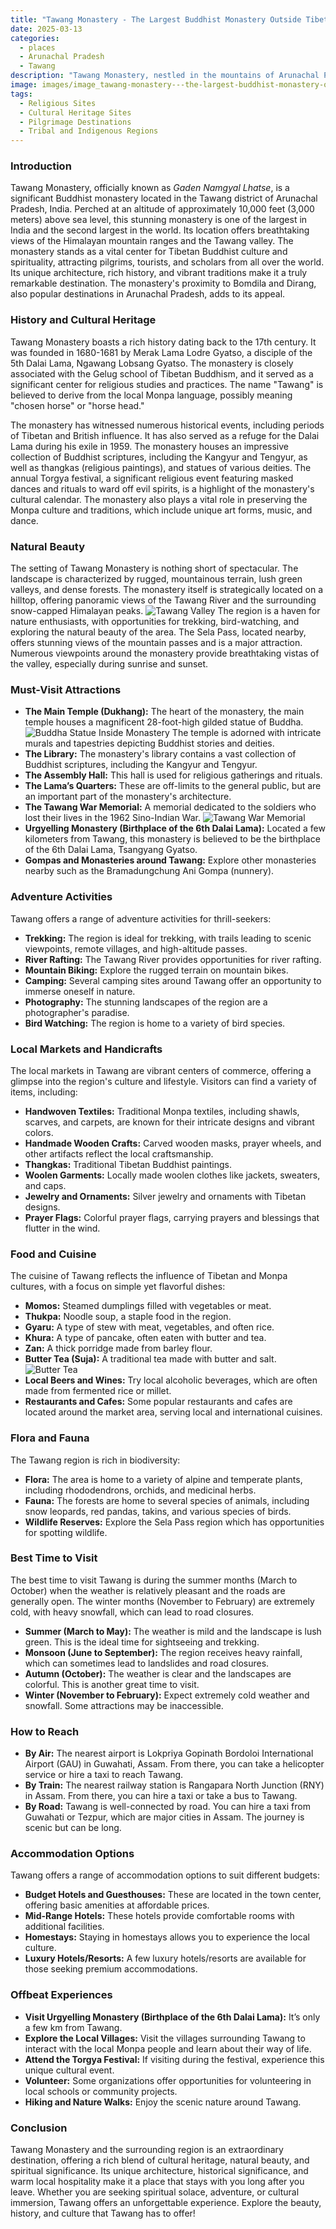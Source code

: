 ```yaml
---
title: "Tawang Monastery - The Largest Buddhist Monastery Outside Tibet"
date: 2025-03-13
categories:
  - places
  - Arunachal Pradesh
  - Tawang
description: "Tawang Monastery, nestled in the mountains of Arunachal Pradesh, is a revered seat of Tibetan Buddhism. Established in 1680 by the Third Dalai Lama, this ancient monastery stands as a testament to spiritual and architectural heritage."
image: images/image_tawang-monastery---the-largest-buddhist-monastery-outside-tibet.png
tags: 
  - Religious Sites
  - Cultural Heritage Sites
  - Pilgrimage Destinations
  - Tribal and Indigenous Regions
---
```



### **Introduction**

Tawang Monastery, officially known as *Gaden Namgyal Lhatse*, is a significant Buddhist monastery located in the Tawang district of Arunachal Pradesh, India. Perched at an altitude of approximately 10,000 feet (3,000 meters) above sea level, this stunning monastery is one of the largest in India and the second largest in the world. Its location offers breathtaking views of the Himalayan mountain ranges and the Tawang valley. The monastery stands as a vital center for Tibetan Buddhist culture and spirituality, attracting pilgrims, tourists, and scholars from all over the world. Its unique architecture, rich history, and vibrant traditions make it a truly remarkable destination. The monastery's proximity to Bomdila and Dirang, also popular destinations in Arunachal Pradesh, adds to its appeal.

### **History and Cultural Heritage**

Tawang Monastery boasts a rich history dating back to the 17th century. It was founded in 1680-1681 by Merak Lama Lodre Gyatso, a disciple of the 5th Dalai Lama, Ngawang Lobsang Gyatso. The monastery is closely associated with the Gelug school of Tibetan Buddhism, and it served as a significant center for religious studies and practices. The name "Tawang" is believed to derive from the local Monpa language, possibly meaning "chosen horse" or "horse head."

The monastery has witnessed numerous historical events, including periods of Tibetan and British influence. It has also served as a refuge for the Dalai Lama during his exile in 1959. The monastery houses an impressive collection of Buddhist scriptures, including the Kangyur and Tengyur, as well as thangkas (religious paintings), and statues of various deities. The annual Torgya festival, a significant religious event featuring masked dances and rituals to ward off evil spirits, is a highlight of the monastery's cultural calendar. The monastery also plays a vital role in preserving the Monpa culture and traditions, which include unique art forms, music, and dance.

### **Natural Beauty**

The setting of Tawang Monastery is nothing short of spectacular. The landscape is characterized by rugged, mountainous terrain, lush green valleys, and dense forests. The monastery itself is strategically located on a hilltop, offering panoramic views of the Tawang River and the surrounding snow-capped Himalayan peaks. <img src="placeholder_image_of_Tawang_Valley.jpg" alt="Tawang Valley"> The region is a haven for nature enthusiasts, with opportunities for trekking, bird-watching, and exploring the natural beauty of the area. The Sela Pass, located nearby, offers stunning views of the mountain passes and is a major attraction. Numerous viewpoints around the monastery provide breathtaking vistas of the valley, especially during sunrise and sunset.

### **Must-Visit Attractions**

*   **The Main Temple (Dukhang):** The heart of the monastery, the main temple houses a magnificent 28-foot-high gilded statue of Buddha. <img src="placeholder_image_of_Buddha_Statue_Inside_Monastery.jpg" alt="Buddha Statue Inside Monastery"> The temple is adorned with intricate murals and tapestries depicting Buddhist stories and deities.
*   **The Library:** The monastery's library contains a vast collection of Buddhist scriptures, including the Kangyur and Tengyur.
*   **The Assembly Hall:** This hall is used for religious gatherings and rituals.
*   **The Lama’s Quarters:** These are off-limits to the general public, but are an important part of the monastery's architecture.
*   **The Tawang War Memorial:** A memorial dedicated to the soldiers who lost their lives in the 1962 Sino-Indian War. <img src="placeholder_image_of_Tawang_War_Memorial.jpg" alt="Tawang War Memorial">
*   **Urgyelling Monastery (Birthplace of the 6th Dalai Lama):** Located a few kilometers from Tawang, this monastery is believed to be the birthplace of the 6th Dalai Lama, Tsangyang Gyatso.
*   **Gompas and Monasteries around Tawang:** Explore other monasteries nearby such as the Bramadungchung Ani Gompa (nunnery).

### **Adventure Activities**

Tawang offers a range of adventure activities for thrill-seekers:

*   **Trekking:** The region is ideal for trekking, with trails leading to scenic viewpoints, remote villages, and high-altitude passes.
*   **River Rafting:** The Tawang River provides opportunities for river rafting.
*   **Mountain Biking:** Explore the rugged terrain on mountain bikes.
*   **Camping:** Several camping sites around Tawang offer an opportunity to immerse oneself in nature.
*   **Photography:** The stunning landscapes of the region are a photographer's paradise.
*   **Bird Watching:** The region is home to a variety of bird species.

### **Local Markets and Handicrafts**

The local markets in Tawang are vibrant centers of commerce, offering a glimpse into the region's culture and lifestyle. Visitors can find a variety of items, including:

*   **Handwoven Textiles:** Traditional Monpa textiles, including shawls, scarves, and carpets, are known for their intricate designs and vibrant colors.
*   **Handmade Wooden Crafts:** Carved wooden masks, prayer wheels, and other artifacts reflect the local craftsmanship.
*   **Thangkas:** Traditional Tibetan Buddhist paintings.
*   **Woolen Garments:** Locally made woolen clothes like jackets, sweaters, and caps.
*   **Jewelry and Ornaments:** Silver jewelry and ornaments with Tibetan designs.
*   **Prayer Flags:** Colorful prayer flags, carrying prayers and blessings that flutter in the wind.

### **Food and Cuisine**

The cuisine of Tawang reflects the influence of Tibetan and Monpa cultures, with a focus on simple yet flavorful dishes:

*   **Momos:** Steamed dumplings filled with vegetables or meat.
*   **Thukpa:** Noodle soup, a staple food in the region.
*   **Gyaru:** A type of stew with meat, vegetables, and often rice.
*   **Khura:** A type of pancake, often eaten with butter and tea.
*   **Zan:** A thick porridge made from barley flour.
*   **Butter Tea (Suja):** A traditional tea made with butter and salt. <img src="placeholder_image_of_Butter_Tea.jpg" alt="Butter Tea">
*   **Local Beers and Wines:** Try local alcoholic beverages, which are often made from fermented rice or millet.
*   **Restaurants and Cafes:** Some popular restaurants and cafes are located around the market area, serving local and international cuisines.

### **Flora and Fauna**

The Tawang region is rich in biodiversity:

*   **Flora:** The area is home to a variety of alpine and temperate plants, including rhododendrons, orchids, and medicinal herbs.
*   **Fauna:** The forests are home to several species of animals, including snow leopards, red pandas, takins, and various species of birds.
*   **Wildlife Reserves:** Explore the Sela Pass region which has opportunities for spotting wildlife.

### **Best Time to Visit**

The best time to visit Tawang is during the summer months (March to October) when the weather is relatively pleasant and the roads are generally open. The winter months (November to February) are extremely cold, with heavy snowfall, which can lead to road closures.

*   **Summer (March to May):** The weather is mild and the landscape is lush green. This is the ideal time for sightseeing and trekking.
*   **Monsoon (June to September):** The region receives heavy rainfall, which can sometimes lead to landslides and road closures.
*   **Autumn (October):** The weather is clear and the landscapes are colorful. This is another great time to visit.
*   **Winter (November to February):** Expect extremely cold weather and snowfall. Some attractions may be inaccessible.

### **How to Reach**

*   **By Air:** The nearest airport is Lokpriya Gopinath Bordoloi International Airport (GAU) in Guwahati, Assam. From there, you can take a helicopter service or hire a taxi to reach Tawang.
*   **By Train:** The nearest railway station is Rangapara North Junction (RNY) in Assam. From there, you can hire a taxi or take a bus to Tawang.
*   **By Road:** Tawang is well-connected by road. You can hire a taxi from Guwahati or Tezpur, which are major cities in Assam. The journey is scenic but can be long.

### **Accommodation Options**

Tawang offers a range of accommodation options to suit different budgets:

*   **Budget Hotels and Guesthouses:** These are located in the town center, offering basic amenities at affordable prices.
*   **Mid-Range Hotels:** These hotels provide comfortable rooms with additional facilities.
*   **Homestays:** Staying in homestays allows you to experience the local culture.
*   **Luxury Hotels/Resorts:** A few luxury hotels/resorts are available for those seeking premium accommodations.

### **Offbeat Experiences**

*   **Visit Urgyelling Monastery (Birthplace of the 6th Dalai Lama):** It’s only a few km from Tawang.
*   **Explore the Local Villages:** Visit the villages surrounding Tawang to interact with the local Monpa people and learn about their way of life.
*   **Attend the Torgya Festival:** If visiting during the festival, experience this unique cultural event.
*   **Volunteer:** Some organizations offer opportunities for volunteering in local schools or community projects.
*   **Hiking and Nature Walks:** Enjoy the scenic nature around Tawang.

### **Conclusion**

Tawang Monastery and the surrounding region is an extraordinary destination, offering a rich blend of cultural heritage, natural beauty, and spiritual significance. Its unique architecture, historical significance, and warm local hospitality make it a place that stays with you long after you leave. Whether you are seeking spiritual solace, adventure, or cultural immersion, Tawang offers an unforgettable experience. Explore the beauty, history, and culture that Tawang has to offer!


